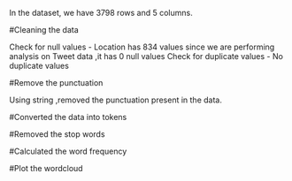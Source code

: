 In the dataset, we have 3798 rows and 5 columns.

#Cleaning the data

Check for null values - Location has 834 values since we are performing analysis on Tweet data ,it has 0 null values
Check for duplicate values -  No duplicate values

#Remove the punctuation

Using string ,removed the punctuation present in the data.

#Converted the data into tokens

#Removed the stop words

#Calculated the word frequency

#Plot the wordcloud



